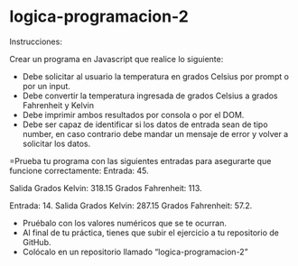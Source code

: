 # logica-programacion-2

Instrucciones:

Crear un programa en Javascript que realice lo siguiente:

- Debe solicitar al usuario la temperatura en grados Celsius por prompt o por un input.
- Debe convertir la temperatura ingresada de grados Celsius a grados Fahrenheit y Kelvin
- Debe imprimir ambos resultados por consola o por el DOM.
- Debe ser capaz de identificar si los datos de entrada sean de tipo number, en caso contrario  debe mandar un mensaje de error y volver a solicitar los datos.

=Prueba tu programa con las siguientes entradas para asegurarte que funcione correctamente:
Entrada: 
45.

Salida
Grados Kelvin: 318.15
Grados Fahrenheit: 113. 

Entrada:
 14.
Salida
Grados Kelvin: 287.15
Grados Fahrenheit: 57.2. 

- Pruébalo con los valores numéricos que se te ocurran.
- Al final de tu práctica, tienes que subir el ejercicio a tu repositorio de GitHub.
- Colócalo en un repositorio llamado “logica-programacion-2”